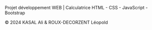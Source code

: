 Projet développement WEB | Calculatrice 
HTML - CSS - JavaScript - Bootstrap




© 2024 KASAL Ali & ROUX-DECORZENT Léopold
